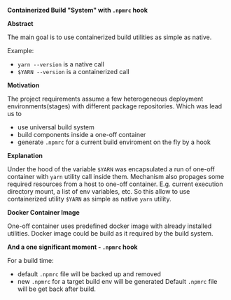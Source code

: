 **Containerized Build "System" with `.npmrc` hook**


**Abstract**

The main goal is to use containerized build utilities as simple as native.


Example:
- `yarn --version` is a native call
- `$YARN --version` is a containerized call


**Motivation**

The project requirements assume a few heterogeneous deployment environments(stages) with different package repositories. 
Which was lead us to
- use universal build system
- build components inside a one-off container
- generate `.npmrc` for a current build enviroment on the fly by a hook


**Explanation**

Under the hood of the variable `$YARN` was encapsulated a run of one-off container with `yarn` utility call inside them. 
Mechanism also propages some required resources from a host to one-off container. E.g. current execution directory mount, a list of env variables, etc.
So this allow to use containerized utility `$YARN` as simple as native `yarn` utility.


**Docker Container Image**

One-off container uses predefined docker image with already installed utilities. Docker image could be build as it required by the build system.


**And a one significant moment - `.npmrc` hook**

For a build time:
- default `.npmrc` file will be backed up and removed 
- new `.npmrc` for a target build env will be generated
Default `.npmrc` file will be get back after build.
